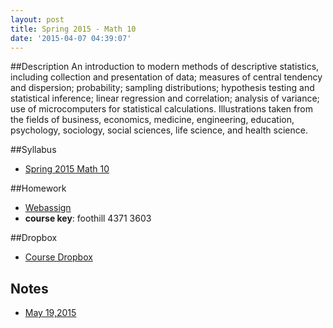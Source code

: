 ```yaml
---
layout: post
title: Spring 2015 - Math 10
date: '2015-04-07 04:39:07'
---
```


##Description
An introduction to modern methods of descriptive statistics, including collection and presentation of data; measures of central tendency and dispersion; probability; sampling distributions; hypothesis testing and statistical inference; linear regression and correlation; analysis of variance; use of microcomputers for statistical calculations. Illustrations taken from the fields of business, economics, medicine, engineering, education, psychology, sociology, social sciences, life science, and health science.

##Syllabus
* [Spring 2015 Math 10](https://www.dropbox.com/s/wdqqcxmq1m4w0my/M10-S13-Syllabus.pdf?dl=0)

##Homework
* [Webassign](https://www.webassign.net)
* **course key**: foothill 4371 3603 

##Dropbox
* [Course Dropbox](https://www.dropbox.com/sh/lbbeog2vd1uphfp/AAC9BWQmAlxCzBMVjRdJlYX-a?dl=0)

## Notes
* [May 19,2015](/s15-m10-5192015)